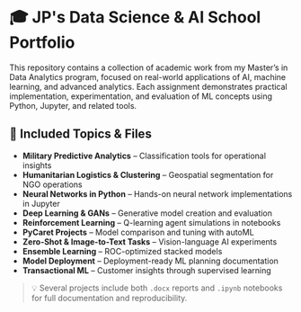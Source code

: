 # 🎓 JP's Data Science & AI School Portfolio

This repository contains a collection of academic work from my Master’s in Data Analytics program, focused on real-world applications of AI, machine learning, and advanced analytics. Each assignment demonstrates practical implementation, experimentation, and evaluation of ML concepts using Python, Jupyter, and related tools.

## 📁 Included Topics & Files

- **Military Predictive Analytics** – Classification tools for operational insights
- **Humanitarian Logistics & Clustering** – Geospatial segmentation for NGO operations
- **Neural Networks in Python** – Hands-on neural network implementations in Jupyter
- **Deep Learning & GANs** – Generative model creation and evaluation
- **Reinforcement Learning** – Q-learning agent simulations in notebooks
- **PyCaret Projects** – Model comparison and tuning with autoML
- **Zero-Shot & Image-to-Text Tasks** – Vision-language AI experiments
- **Ensemble Learning** – ROC-optimized stacked models
- **Model Deployment** – Deployment-ready ML planning documentation
- **Transactional ML** – Customer insights through supervised learning

> 💡 Several projects include both `.docx` reports and `.ipynb` notebooks for full documentation and reproducibility.

